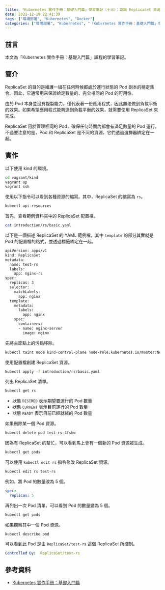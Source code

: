 ```yaml
---
title: 「Kubernetes 實作手冊：基礎入門篇」學習筆記（十三）：認識 ReplicaSet 資源
date: 2021-12-19 22:41:39
tags: ["環境部署", "Kubernetes", "Docker"]
categories: ["環境部署", "Kubernetes", "「Kubernetes 實作手冊：基礎入門篇」學習筆記"]
---
```


## 前言

本文為「Kubernetes 實作手冊：基礎入門篇」課程的學習筆記。

## 簡介

ReplicaSet 的目的是維護一組在任何時候都處於運行狀態的 Pod 副本的穩定集合。因此，它通常用來保證給定數量的、完全相同的 Pod 的可用性。

由於 Pod 本身並沒有複製能力，僅代表著一份應用程式，因此無法做到負載平衡的效果。如果希望應用程式能夠達到負載平衡的效果，就需要使用 ReplicaSet 來完成。

ReplicaSet 用於管理相同的 Pod，確保任何時間內都會有滿足數量的 Pod 運行。不過要注意的是，Pod 和 ReplicaSet 是不同的資源，它們透過選擇器綁定在一起。

## 實作

以下使用 kind 的環境。

```BASH
cd vagrant/kind
vagrant up
vagrant ssh
```

使用以下指令可以看到各種資源的縮寫。其中，ReplicaSet 的縮寫為 `rs`。

```BASH
kubectl api-resources
```

首先，查看範例資料夾中的 ReplicaSet 配置檔。

```BASH
cat introduction/rs/basic.yaml
```

以下是一個描述 ReplicaSet 的 YAML 範例檔，其中 `template` 的部分其實就是 Pod 的配置檔的格式，並透過標籤綁定在一起。

```BASH
apiVersion: apps/v1
kind: ReplicaSet
metadata:
  name: test-rs
  labels:
    app: nginx-rs
spec:
  replicas: 3
  selector:
    matchLabels:
      app: nginx
  template:
    metadata:
      labels:
        app: nginx
    spec:
      containers:
      - name: nginx-server
        image: nginx
```

先將主節點上的污點移除。

```BASH
kubectl taint node kind-control-plane node-role.kubernetes.io/master:NoSchedule-
```

使用配置檔創建 ReplicaSet 資源。

```BASH
kubectl apply -f introduction/rs/basic.yaml
```

列出 ReplicaSet 清單。

```BASH
kubectl get rs
```

- 狀態 `DESIRED` 表示期望要運行的 Pod 數量
- 狀態 `CURRENT` 表示目前運行的 Pod 數量
- 狀態 `READY` 表示目前已經就緒的 Pod 數量

如果刪除某一個 Pod 資源。

```BASH
kubectl delete pod test-rs-4fskw
```

因為有 ReplicaSet 的幫忙，可以看到馬上會有一個新的 Pod 資源被生成。

```BASH
kubectl get pods
```

可以使用 `kubectl edit rs` 指令修改 ReplicaSet 資源。

```BASH
kubectl edit rs test-rs
```

例如，將 Pod 的數量改為 5 個。

```YAML
spec:
  replicas: 5
```

再列出一次 Pod 清單，可以看到 Pod 的數量變為 5 個。

```BASH
kubectl get pods
```

如果觀察其中一個 Pod 資源。

```BASH
kubectl describe pod
```

可以看到此 Pod 是由 `ReplicaSet/test-rs` 這個 ReplicaSet 所控制。

```YAML
Controlled By:  ReplicaSet/test-rs
```

## 參考資料

- [Kubernetes 實作手冊：基礎入門篇](https://hiskio.com/courses/349/about)
